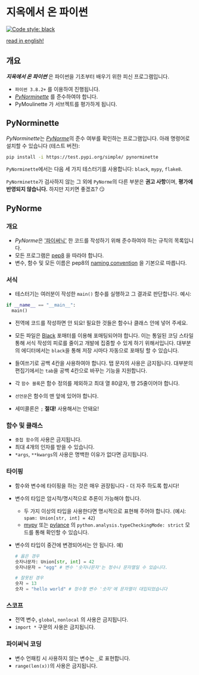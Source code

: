 # 지옥에서 온 파이썬

[![Code style: black](https://img.shields.io/badge/code%20style-black-000000.svg)](https://github.com/psf/black)

[read in english!](./README.en.md)

## 개요

**_지옥에서 온 파이썬_** 은 파이썬을 기초부터 배우기 위한 피신 프로그램입니다.

- `파이썬 3.8.2+` 를 이용하여 진행됩니다.
- [_PyNorminette_](#pynorminette) 를 준수하여야 합니다.
- PyMoulinette 가 서브젝트를 평가하게 됩니다.

## PyNorminette

*PyNorminette*는 [_PyNorme_](#PyNorme)의 준수 여부를 확인하는 프로그램입니다.
아래 명령어로 설치할 수 있습니다 (테스트 버전):

```bash
pip install -i https://test.pypi.org/simple/ pynorminette
```

`PyNorminette`에서는 다음 세 가지 테스터기를 사용합니다: `black`, `mypy`, `flake8`.

`PyNorminette`가 검사하지 않는 그 외에 `PyNorme`의 다른 부분은 **권고 사항**이며,
**평가에 반영되지 않습니다.** 하지만 지키면 좋겠죠? :smirk:

## PyNorme

### 개요

- *PyNorme*은 ['파이써닉'](https://blex.me/@baealex/pythonic이란-무엇인가)
  한 코드를 작성하기 위해 준수하여야 하는 규칙의 목록입니다.
- 모든 프로그램은 [pep8](https://www.python.org/dev/peps/pep-0008/)
  을 따라야 합니다.
- 변수, 함수 및 모든 이름은 pep8의 [naming convention](https://www.python.org/dev/peps/pep-0008/#id35)
  을 기본으로 따릅니다.

### 서식

- 테스터기는 여러분이 작성한 `main()` 함수를 실행하고 그 결과로 판단합니다. 예시:

```python
if __name__ == "__main__":
  main()
```

- 전역에 코드를 작성하면 안 되요! 필요한 것들은 함수나 클래스 안에 넣어 주세요.

- 모든 파일은 [Black](https://github.com/psf/black)
  포매터를 이용해 포매팅되어야 합니다. 이는 통일된 코딩 스타일 통해 서식 작성의 피로를 줄이고 개발에 집중할 수 있게 하기 위해서입니다. 대부분의 에디터에서는 `black`을 통해 저장 시마다 자동으로 포매팅 할 수 있습니다.
- 들여쓰기로 공백 4칸을 사용하여야 합니다. 탭 문자의 사용은 금지됩니다.
  대부분의 편집기에서는 `tab`을 공백 4칸으로 바꾸는 기능을 지원합니다.
- 각 `함수 블록`은 함수 정의를 제외하고 최대 열 80글자, 행 25줄이어야 합니다.
- `선언문`은 함수의 맨 앞에 있어야 합니다.
- 세미콜론은 `;` **절대!** 사용해서는 안돼요!

### 함수 및 클래스

- `중첩 함수`의 사용은 금지됩니다.
- 최대 4개의 인자를 받을 수 있습니다.
- `*args`, `**kwargs`의 사용은 명백한 이유가 없다면 금지됩니다.

### 타이핑

- 함수와 변수에 타이핑을 하는 것은 매우 권장됩니다 - 더 자주 하도록 합시다!
- 변수의 타입은 암시적/명시적으로 추론이 가능해야 합니다.
  - 두 가지 이상의 타입을 사용한다면 명시적으로 표현해 주어야 합니다.
    (예시: `spam: Union[str, int] = 42`)
  - [mypy](https://github.com/python/mypy) 또는 [pylance](https://marketplace.visualstudio.com/items?itemName=ms-python.vscode-pylance) 의 `python.analysis.typeCheckingMode: strict` 모드를 통해 확인할 수 있습니다.
- 변수의 타입이 중간에 변경되어서는 안 됩니다. 예)

  ```python
  # 옳은 경우
  숫자나문자: Union[str, int] = 42
  숫자나문자 = "egg" # 변수 '숫자나문자'는 정수나 문자열일 수 있습니다.

  # 잘못된 경우
  숫자 = 13
  숫자 = "hello world" # 정수형 변수 '숫자'에 문자열이 대입되었습니다
  ```

### 스코프

- 전역 변수, `global`, `nonlocal` 의 사용은 금지됩니다.
- `import *` 구문의 사용은 금지됩니다.

### 파이써닉 코딩

- 변수 언패킹 시 사용하지 않는 변수는 `_`로 표현합니다.
- `range(len(x))`의 사용은 금지됩니다.
